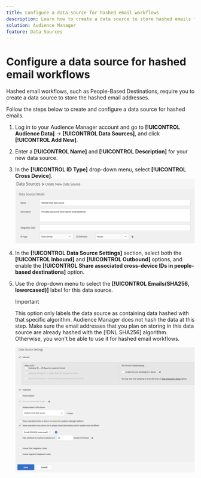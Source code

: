 ```yaml
---
title: Configure a data source for hashed email workflows
description: Learn how to create a data source to store hashed emails for hashed email workflows.
solution: Audience Manager
feature: Data Sources
---
```


# Configure a data source for hashed email workflows

Hashed email workflows, such as People-Based Destinations, require you to create a data source to store the hashed email addresses.

Follow the steps below to create and configure a data source for hashed emails.

1. Log in to your Audience Manager account and go to **[!UICONTROL Audience Data]** -> **[!UICONTROL Data Sources]**, and click **[!UICONTROL Add New]**.
1. Enter a **[!UICONTROL Name]** and **[!UICONTROL Description]** for your new data source.
1. In the **[!UICONTROL ID Type]** drop-down menu, select **[!UICONTROL Cross Device]**.
![Audience Manager UI image showing the data source details section.](../features/assets/create-hashed-email-data-source.png)
1. In the **[!UICONTROL Data Source Settings]** section, select both the **[!UICONTROL Inbound]** and **[!UICONTROL Outbound]** options, and enable the **[!UICONTROL Share associated cross-device IDs in people-based destinations]** option.
1. Use the drop-down menu to select the **[!UICONTROL Emails(SHA256, lowercased)]** label for this data source.

    >[!IMPORTANT]
    >
    >This option only labels the data source as containing data hashed with that specific algorithm. Audience Manager does not hash the data at this step. Make sure the email addresses that you plan on storing in this data source are already hashed with the [!DNL SHA256] algorithm. Otherwise, you won't be able to use it for hashed email workflows.

    ![Audience Manager UI image showing the data source settings section.](../features/assets/data-source-settings.png)


